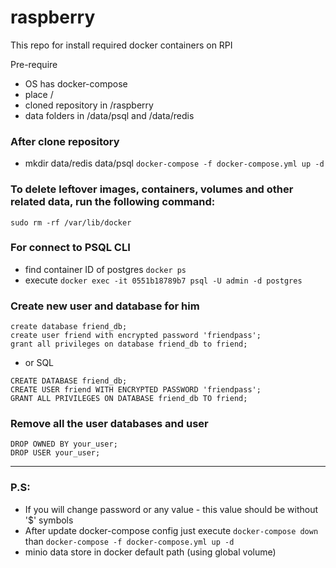 # raspberry

This repo for install required docker containers on RPI

Pre-require
* OS has docker-compose
* place /
* cloned repository in /raspberry
* data folders in /data/psql and /data/redis

### After clone repository
* mkdir data/redis data/psql
`docker-compose -f docker-compose.yml up -d`

### To delete leftover images, containers, volumes and other related data, run the following command:

`sudo rm -rf /var/lib/docker`

### For connect to PSQL CLI
* find container ID of postgres ```docker ps```
* execute ```docker exec -it 0551b18789b7 psql -U admin -d postgres```

### Create new user and database for him
```
create database friend_db;
create user friend with encrypted password 'friendpass';
grant all privileges on database friend_db to friend;
```
* or SQL
```
CREATE DATABASE friend_db;
CREATE USER friend WITH ENCRYPTED PASSWORD 'friendpass';
GRANT ALL PRIVILEGES ON DATABASE friend_db TO friend;
```

### Remove all the user databases and user
```
DROP OWNED BY your_user;
DROP USER your_user;
```

___
### P.S:
* If you will change password or any value - this value should be without '$' symbols
* After update docker-compose config just execute `docker-compose down` than `docker-compose -f docker-compose.yml up -d`
* minio data store in docker default path (using global volume)